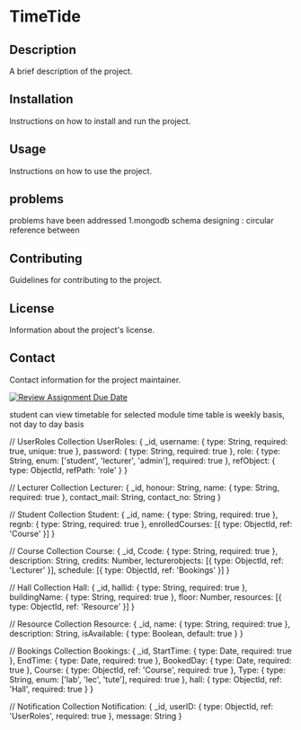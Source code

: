 
# TimeTide

## Description

A brief description of the project.

## Installation

Instructions on how to install and run the project.

## Usage

Instructions on how to use the project.

## problems
problems have been addressed
1.mongodb schema designing : circular reference between 

## Contributing

Guidelines for contributing to the project.

## License

Information about the project's license.

## Contact

Contact information for the project maintainer.

[![Review Assignment Due Date](https://classroom.github.com/assets/deadline-readme-button-24ddc0f5d75046c5622901739e7c5dd533143b0c8e959d652212380cedb1ea36.svg)](https://classroom.github.com/a/MhkFIDKy)

student can view timetable for selected module
time table is weekly basis, not day to day basis


// UserRoles Collection
UserRoles: {
  _id,
  username: { type: String, required: true, unique: true },
  password: { type: String, required: true },
  role: { type: String, enum: ['student', 'lecturer', 'admin'], required: true },
  refObject: { type: ObjectId, refPath: 'role' }
}

// Lecturer Collection
Lecturer: {
  _id,
  honour: String,
  name: { type: String, required: true },
  contact_mail: String,
  contact_no: String
}

// Student Collection
Student: {
  _id,
  name: { type: String, required: true },
  regnb: { type: String, required: true },
  enrolledCourses: [{ type: ObjectId, ref: 'Course' }]
}

// Course Collection
Course: {
  _id,
  Ccode: { type: String, required: true },
  description: String,
  credits: Number,
  lecturerobjects: [{ type: ObjectId, ref: 'Lecturer' }],
  schedule: [{ type: ObjectId, ref: 'Bookings' }]
}

// Hall Collection
Hall: {
  _id,
  hallid: { type: String, required: true },
  buildingName: { type: String, required: true },
  floor: Number,
  resources: [{ type: ObjectId, ref: 'Resource' }]
}

// Resource Collection
Resource: {
  _id,
  name: { type: String, required: true },
  description: String,
  isAvailable: { type: Boolean, default: true }
}

// Bookings Collection
Bookings: {
  _id,
  StartTime: { type: Date, required: true },
  EndTime: { type: Date, required: true },
  BookedDay: { type: Date, required: true },
  Course: { type: ObjectId, ref: 'Course', required: true },
  Type: { type: String, enum: ['lab', 'lec', 'tute'], required: true },
  hall: { type: ObjectId, ref: 'Hall', required: true }
}

// Notification Collection
Notification: {
  _id,
  userID: { type: ObjectId, ref: 'UserRoles', required: true },
  message: String
}
